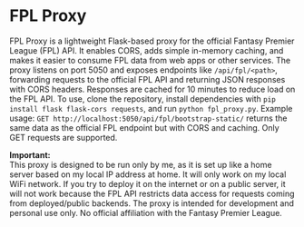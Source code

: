 # FPL Proxy

FPL Proxy is a lightweight Flask-based proxy for the official Fantasy Premier League (FPL) API. It enables CORS, adds simple in-memory caching, and makes it easier to consume FPL data from web apps or other services. The proxy listens on port 5050 and exposes endpoints like `/api/fpl/<path>`, forwarding requests to the official FPL API and returning JSON responses with CORS headers. Responses are cached for 10 minutes to reduce load on the FPL API. To use, clone the repository, install dependencies with `pip install flask flask-cors requests`, and run `python fpl_proxy.py`. Example usage: `GET http://localhost:5050/api/fpl/bootstrap-static/` returns the same data as the official FPL endpoint but with CORS and caching. Only GET requests are supported.

**Important:**  
This proxy is designed to be run only by me, as it is set up like a home server based on my local IP address at home. It will only work on my local WiFi network. If you try to deploy it on the internet or on a public server, it will not work because the FPL API restricts data access for requests coming from deployed/public backends. The proxy is intended for development and personal use only. No official affiliation with the Fantasy Premier League.
